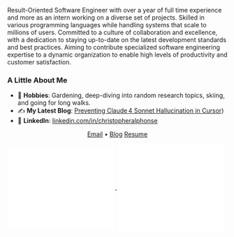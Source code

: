 
<p align="center">  

Result-Oriented Software Engineer with over a year of full time experience and more as an intern working on a diverse set of projects. Skilled in various programming languages while handling systems that scale to millions of users. Committed to a culture of collaboration and excellence, with a dedication to staying up-to-date on the latest development standards and best practices. Aiming to contribute specialized software engineering expertise to a dynamic organization to enable high levels of productivity and customer satisfaction.





### **A Little About Me**  

- 🌱 **Hobbies**: Gardening, deep-diving into random research topics, skiing, and going for long walks.  
- ✍️ **My Latest Blog**: [Preventing Claude 4 Sonnet Hallucination in Cursor](https://christopheralphonse.com/blog/preventing-claude-4-sonnet-hallucination-in-cursor))  
- 💼 **LinkedIn**: [linkedin.com/in/christopheralphonse](https://www.linkedin.com/in/christopheralphonse/)  


<p align="center">
  <a href="mailto:christopheralphonse96@gmail.com">Email</a> • 
  <a href="https://christopheralphonse.com/blog">Blog</a>
    <a href="https://christopheralphonse.com/resume">Resume</a>
</p>

<a href="https://github.com/ChristopherAlphonse">
  <img align="center" width="49%" src="./metrics-main.svg" />
</a>
<a href="https://github.com/ChristopherAlphonse">
  <img align="center" width="49%" src="./metrics-lang-wakatime.svg" />
</a>
